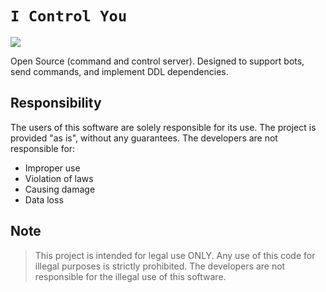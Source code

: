# `I Control You`

<img src="https://github.com/noneandundefined/icu/blob/v0.8.x/assets/icu_start?raw=true" align="center" />

Open Source (command and control server). Designed to support bots, send commands, and implement DDL dependencies.

## Responsibility

The users of this software are solely responsible for its use. The project is provided "as is", without any guarantees. The developers are not responsible for:

-   Improper use
-   Violation of laws
-   Causing damage
-   Data loss

## Note

> This project is intended for legal use ONLY. Any use of this code for illegal purposes is strictly prohibited. The developers are not responsible for the illegal use of this software.
